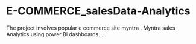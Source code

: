 # E-COMMERCE_salesData-Analytics
 The project involves popular e commerce site myntra . Myntra sales Analytics using power Bi dashboards. . 
